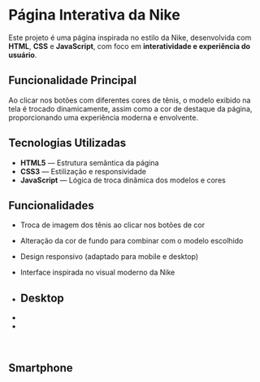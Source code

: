 # Página Interativa da Nike

Este projeto é uma página inspirada no estilo da Nike, desenvolvida com **HTML**, **CSS** e **JavaScript**, com foco em **interatividade e experiência do usuário**.

## Funcionalidade Principal

Ao clicar nos botões com diferentes cores de tênis, o modelo exibido na tela é trocado dinamicamente, assim como a cor de destaque da página, proporcionando uma experiência moderna e envolvente.

## Tecnologias Utilizadas

- **HTML5** — Estrutura semântica da página
- **CSS3** — Estilização e responsividade
- **JavaScript** — Lógica de troca dinâmica dos modelos e cores

## Funcionalidades

- Troca de imagem dos tênis ao clicar nos botões de cor
- Alteração da cor de fundo para combinar com o modelo escolhido
- Design responsivo (adaptado para mobile e desktop)
- Interface inspirada no visual moderno da Nike

- ## Desktop
- 
- <img scr = "https://github.com/Andrecruzac85/projeto-nike/blob/main/assets/portifolio%20nike%201.png?raw=true">
<img scr = "https://github.com/Andrecruzac85/projeto-nike/blob/main/assets/portifolio%20nike%202.png?raw=true">
<img scr = "https://github.com/Andrecruzac85/projeto-nike/blob/main/assets/portifolio%20nike%203.png?raw=true">

## Smartphone

<img scr = "https://github.com/Andrecruzac85/projeto-nike/blob/main/assets/nike1.png?raw=true">
<img scr = "https://github.com/Andrecruzac85/projeto-nike/blob/main/assets/nike%202.png?raw=true">
<img scr = "https://github.com/Andrecruzac85/projeto-nike/blob/main/assets/nike%203.png?raw=true">

